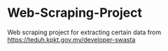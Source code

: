 # Web-Scraping-Project
 Web scraping project for extracting certain data from https://teduh.kpkt.gov.my/developer-swasta
